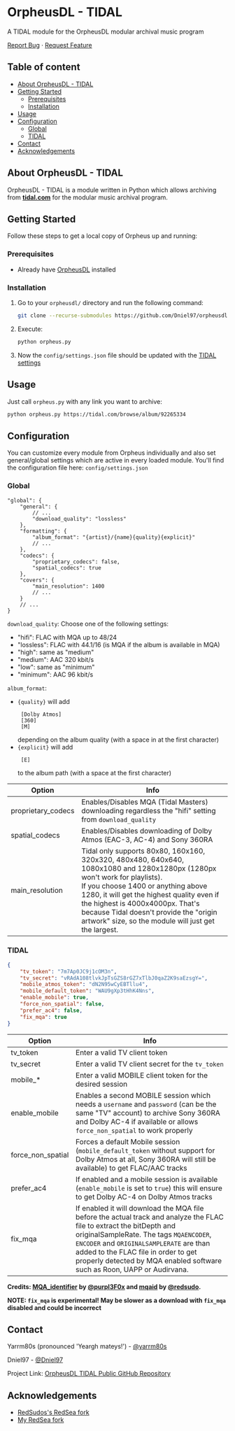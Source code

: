 <!-- PROJECT INTRO -->

OrpheusDL - TIDAL
=================

A TIDAL module for the OrpheusDL modular archival music program

[Report Bug](https://github.com/Dniel97/orpheusdl-tidal/issues)
·
[Request Feature](https://github.com/Dniel97/orpheusdl-tidal/issues)


## Table of content

- [About OrpheusDL - TIDAL](#about-orpheusdl---tidal)
- [Getting Started](#getting-started)
    - [Prerequisites](#prerequisites)
    - [Installation](#installation)
- [Usage](#usage)
- [Configuration](#configuration)
    - [Global](#global)
    - [TIDAL](#tidal)
- [Contact](#contact)
- [Acknowledgements](#acknowledgements)



<!-- ABOUT ORPHEUS -->
## About OrpheusDL - TIDAL

OrpheusDL - TIDAL is a module written in Python which allows archiving from **[tidal.com](https://listen.tidal.com)** for the modular music archival program.


<!-- GETTING STARTED -->
## Getting Started

Follow these steps to get a local copy of Orpheus up and running:

### Prerequisites

* Already have [OrpheusDL](https://github.com/yarrm80s/orpheusdl) installed

### Installation

1. Go to your `orpheusdl/` directory and run the following command:
   ```sh
   git clone --recurse-submodules https://github.com/Dniel97/orpheusdl-tidal.git modules/tidal
   ```
2. Execute:
   ```sh
   python orpheus.py
   ```
3. Now the `config/settings.json` file should be updated with the [TIDAL settings](#tidal)

<!-- USAGE EXAMPLES -->
## Usage

Just call `orpheus.py` with any link you want to archive:

```sh
python orpheus.py https://tidal.com/browse/album/92265334
```

<!-- CONFIGURATION -->
## Configuration

You can customize every module from Orpheus individually and also set general/global settings which are active in every
loaded module. You'll find the configuration file here: `config/settings.json`

### Global

```json5
"global": {
    "general": {
        // ...
        "download_quality": "lossless"
    },
    "formatting": {
        "album_format": "{artist}/{name}{quality}{explicit}"
        // ...
    },
    "codecs": {
        "proprietary_codecs": false,
        "spatial_codecs": true
    },
    "covers": {
	    "main_resolution": 1400
	    // ...
    }
    // ...
}
```

`download_quality`: Choose one of the following settings:
* "hifi": FLAC with MQA up to 48/24
* "lossless": FLAC with 44.1/16 (is MQA if the album is available in MQA)
* "high": same as "medium"
* "medium": AAC 320 kbit/s
* "low": same as "minimum"
* "minimum": AAC 96 kbit/s

`album_format`:
* `{quality}` will add
    ```
     [Dolby Atmos]
     [360]
     [M]
    ```
  depending on the album quality (with a space in at the first character)
* `{explicit}` will add
    ```
     [E]
    ```
  to the album path (with a space at the first character)


| Option             | Info                                                                                                                                                                                                                                                                                                                                                     |
|--------------------|----------------------------------------------------------------------------------------------------------------------------------------------------------------------------------------------------------------------------------------------------------------------------------------------------------------------------------------------------------|
| proprietary_codecs | Enables/Disables MQA (Tidal Masters) downloading regardless the "hifi" setting from `download_quality`                                                                                                                                                                                                                                                   |
| spatial_codecs     | Enables/Disables downloading of Dolby Atmos (EAC-3, AC-4) and Sony 360RA                                                                                                                                                                                                                                                                                 |
| main_resolution    | Tidal only supports 80x80, 160x160, 320x320, 480x480, 640x640, 1080x1080 and 1280x1280px (1280px won't work for playlists). <br/>If you choose 1400 or anything above 1280, it will get the highest quality even if the highest is 4000x4000px. That's because Tidal doesn't provide the "origin artwork" size, so the module will just get the largest. |

### TIDAL
```json
{
    "tv_token": "7m7Ap0JC9j1cOM3n",
    "tv_secret": "vRAdA108tlvkJpTsGZS8rGZ7xTlbJ0qaZ2K9saEzsgY=",
    "mobile_atmos_token": "dN2N95wCyEBTllu4",
    "mobile_default_token": "WAU9gXp3tHhK4Nns",
    "enable_mobile": true,
    "force_non_spatial": false,
    "prefer_ac4": false,
    "fix_mqa": true
}
```

| Option            | Info                                                                                                                                                                                                                                                                                                                            |
|-------------------|---------------------------------------------------------------------------------------------------------------------------------------------------------------------------------------------------------------------------------------------------------------------------------------------------------------------------------|
| tv_token          | Enter a valid TV client token                                                                                                                                                                                                                                                                                                   |
| tv_secret         | Enter a valid TV client secret for the `tv_token`                                                                                                                                                                                                                                                                               |
| mobile_*          | Enter a valid MOBILE client token for the desired session                                                                                                                                                                                                                                                                       |
| enable_mobile     | Enables a second MOBILE session which needs a `username` and `password` (can be the same "TV" account) to archive Sony 360RA and Dolby AC-4 if available or allows `force_non_spatial` to work properly                                                                                                                         |
| force_non_spatial | Forces a default Mobile session (`mobile_default_token` without support for Dolby Atmos at all, Sony 360RA will still be available) to get FLAC/AAC tracks                                                                                                                                                                      |
| prefer_ac4        | If enabled and a mobile session is available (`enable_mobile` is set to `true`) this will ensure to get Dolby AC-4 on Dolby Atmos tracks                                                                                                                                                                                        |
| fix_mqa           | If enabled it will download the MQA file before the actual track and analyze the FLAC file to extract the bitDepth and originalSampleRate. The tags `MQAENCODER`, `ENCODER` and `ORIGINALSAMPLERATE` are than added to the FLAC file in order to get properly detected by MQA enabled software such as Roon, UAPP or Audirvana. |


**Credits: [MQA_identifier](https://github.com/purpl3F0x/MQA_identifier) by
[@purpl3F0x](https://github.com/purpl3F0x) and [mqaid](https://github.com/redsudo/mqaid) by
[@redsudo](https://github.com/redsudo).**

**NOTE: `fix_mqa` is experimental! May be slower as a download with `fix_mqa` disabled and could be incorrect**

<!-- Contact -->
## Contact

Yarrm80s (pronounced 'Yeargh mateys!') - [@yarrm80s](https://github.com/yarrm80s)

Dniel97 - [@Dniel97](https://github.com/Dniel97)

Project Link: [OrpheusDL TIDAL Public GitHub Repository](https://github.com/Dniel97/orpheusdl-tidal)


<!-- ACKNOWLEDGEMENTS -->
## Acknowledgements
* [RedSudos's RedSea fork](https://github.com/redsudo/RedSea)
* [My RedSea fork](https://github.com/Dniel97/RedSea)
